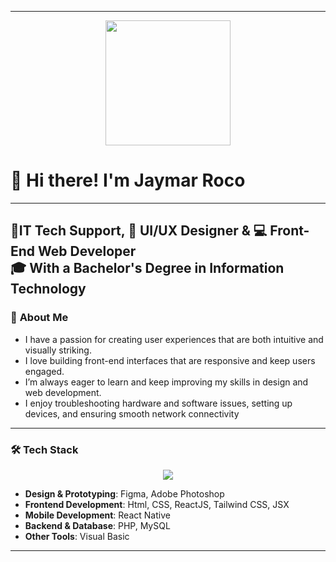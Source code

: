 
---

<div id="header" align="center">
  <img src="https://media4.giphy.com/media/v1.Y2lkPTc5MGI3NjExcTVqY3YzM2swd3A1Z3kwMHRvcXI1MHkwNW95ZWowczhtaml3ZnlmdiZlcD12MV9pbnRlcm5hbF9naWZfYnlfaWQmY3Q9Zw/bGgsc5mWoryfgKBx1u/giphy.gif" height="200"/>
</div>

# 👋 Hi there! I'm **Jaymar Roco**

---
🔧**IT Tech Support**,
🎨 **UI/UX Designer** & 💻 **Front-End Web Developer**  
🎓 With a **Bachelor's Degree in Information Technology**
---

### 🚀 **About Me**
- I have a passion for creating user experiences that are both intuitive and visually striking.
- I love building front-end interfaces that are responsive and keep users engaged.
- I’m always eager to learn and keep improving my skills in design and web development.
- I enjoy troubleshooting hardware and software issues, setting up devices, and ensuring smooth network connectivity
  
---

### 🛠 **Tech Stack**
<p align="center">
  <a href="https://skillicons.dev">
    <img src="https://skillicons.dev/icons?i=figma,ps,html,css,react,tailwindcss,php,mysql,visualstudio" />
  </a>
</p>

- **Design & Prototyping**: Figma, Adobe Photoshop
- **Frontend Development**: Html, CSS, ReactJS, Tailwind CSS, JSX
- **Mobile Development**: React Native
- **Backend & Database**: PHP, MySQL
- **Other Tools**: Visual Basic

---


<!--

Style	Syntax	Keyboard shortcut	Example	Output
Bold	** ** or __ __	Command+B (Mac) or Ctrl+B (Windows/Linux)	**This is bold text**	This is bold text
Italic	* * or _ _     	Command+I (Mac) or Ctrl+I (Windows/Linux)	_This text is italicized_	This text is italicized
Strikethrough	~~ ~~	None	~~This was mistaken text~~	This was mistaken text
Bold and nested italic	** ** and _ _	None	**This text is _extremely_ important**	This text is extremely important
All bold and italic	*** ***	None	***All this text is important***	All this text is important
Subscript	<sub> </sub>	None	This is a <sub>subscript</sub> text	This is a subscript text
Superscript	<sup> </sup>	None	This is a <sup>superscript</sup> text	This is a superscript text
Underline	<ins> </ins>	None	This is an <ins>underlined</ins> text	This text is underlined
-->
